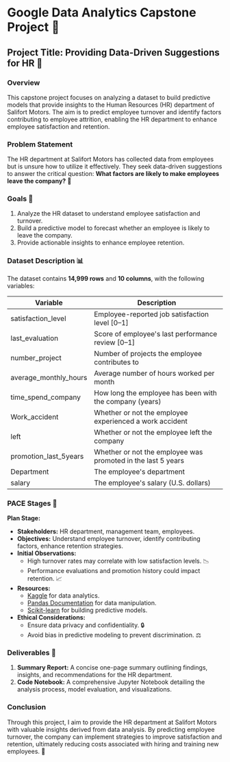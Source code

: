 # Google Data Analytics Capstone Project 🚀

## Project Title: Providing Data-Driven Suggestions for HR 💼

### Overview
This capstone project focuses on analyzing a dataset to build predictive models that provide insights to the Human Resources (HR) department of Salifort Motors. The aim is to predict employee turnover and identify factors contributing to employee attrition, enabling the HR department to enhance employee satisfaction and retention.

### Problem Statement
The HR department at Salifort Motors has collected data from employees but is unsure how to utilize it effectively. They seek data-driven suggestions to answer the critical question: **What factors are likely to make employees leave the company?** 🤔

### Goals 🎯
1. Analyze the HR dataset to understand employee satisfaction and turnover.
2. Build a predictive model to forecast whether an employee is likely to leave the company.
3. Provide actionable insights to enhance employee retention.

### Dataset Description 📊
The dataset contains **14,999 rows** and **10 columns**, with the following variables:

| Variable                  | Description                                              |
|---------------------------|----------------------------------------------------------|
| satisfaction_level        | Employee-reported job satisfaction level [0–1]          |
| last_evaluation           | Score of employee's last performance review [0–1]       |
| number_project            | Number of projects the employee contributes to           |
| average_monthly_hours     | Average number of hours worked per month                 |
| time_spend_company       | How long the employee has been with the company (years) |
| Work_accident             | Whether or not the employee experienced a work accident  |
| left                      | Whether or not the employee left the company             |
| promotion_last_5years     | Whether or not the employee was promoted in the last 5 years |
| Department                | The employee's department                                 |
| salary                    | The employee's salary (U.S. dollars)                     |

### PACE Stages 📅
**Plan Stage:**

- **Stakeholders:** HR department, management team, employees.
- **Objectives:** Understand employee turnover, identify contributing factors, enhance retention strategies.
- **Initial Observations:** 
  - High turnover rates may correlate with low satisfaction levels. 📉
  - Performance evaluations and promotion history could impact retention. 📈
- **Resources:** 
  - [Kaggle](https://www.kaggle.com/datasets) for data analytics.
  - [Pandas Documentation](https://pandas.pydata.org/docs/) for data manipulation.
  - [Scikit-learn](https://scikit-learn.org/stable/) for building predictive models.
- **Ethical Considerations:** 
  - Ensure data privacy and confidentiality. 🔒
  - Avoid bias in predictive modeling to prevent discrimination. ⚖️

### Deliverables 📑
1. **Summary Report:** A concise one-page summary outlining findings, insights, and recommendations for the HR department.
2. **Code Notebook:** A comprehensive Jupyter Notebook detailing the analysis process, model evaluation, and visualizations.

### Conclusion
Through this project, I aim to provide the HR department at Salifort Motors with valuable insights derived from data analysis. By predicting employee turnover, the company can implement strategies to improve satisfaction and retention, ultimately reducing costs associated with hiring and training new employees. 💪
